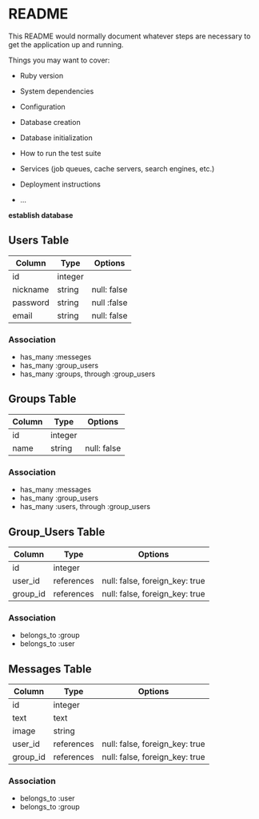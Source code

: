 # README

This README would normally document whatever steps are necessary to get the
application up and running.

Things you may want to cover:

* Ruby version

* System dependencies

* Configuration

* Database creation

* Database initialization

* How to run the test suite

* Services (job queues, cache servers, search engines, etc.)

* Deployment instructions

* ...


**establish database**

## Users Table

|Column|Type|Options|
|------|----|-------|
|id|integer||
|nickname|string|null: false|
|password|string|null :false|
|email|string|null: false|
### Association
- has_many :messeges
- has_many :group_users
- has_many :groups, through :group_users

## Groups Table
|Column|Type|Options|
|------|----|-------|
|id|integer||
|name|string|null: false|
### Association
- has_many :messages
- has_many :group_users
- has_many :users, through :group_users


## Group_Users Table
|Column|Type|Options|
|------|----|-------|
|id|integer||
|user_id|references|null: false, foreign_key: true|
|group_id|references|null: false, foreign_key: true|
### Association
- belongs_to :group
- belongs_to :user

## Messages Table
|Column|Type|Options|
|------|----|-------|
|id|integer||
|text|text||
|image|string||
|user_id|references|null: false, foreign_key: true|
|group_id|references|null: false, foreign_key: true|
### Association
- belongs_to :user
- belongs_to :group